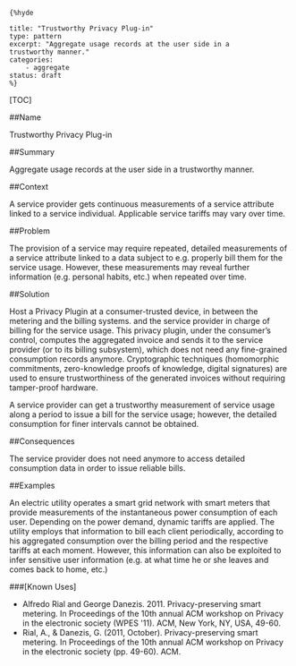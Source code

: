     {%hyde

    title: "Trustworthy Privacy Plug-in"
    type: pattern
    excerpt: "Aggregate usage records at the user side in a
    trustworthy manner."
    categories: 
        - aggregate
    status: draft
    %}

[TOC]

##Name
<!--Primary name the pattern is known by.-->

Trustworthy Privacy Plug-in

<!--###[Also Known As]-->
<!-- All other names the pattern is known by.-->



##Summary
<!-- One short paragraph summarising the pattern.-->

Aggregate usage records at the user side in a trustworthy manner.

##Context
<!-- The situations in which the pattern may apply.-->

A service provider gets continuous measurements of a service attribute linked to a service individual. Applicable service tariffs may vary over time.

##Problem
<!-- The problem a pattern addresses, including a list of forces describing why a problem might be difficult to solve.-->

The provision of a service may require repeated, detailed measurements of a service attribute linked to a data subject to e.g. properly bill them for the service usage. However, these measurements may reveal further information (e.g. personal habits, etc.) when repeated over time.

##Solution
<!-- A concise description of how the pattern addresses the problem.-->

Host a Privacy Plugin at a consumer-trusted device, in between the metering and the billing systems. and the service provider in charge of billing for the service usage. This privacy plugin, under the consumer’s control, computes the aggregated invoice and sends it to the service provider (or to its billing subsystem), which does not need any fine-grained consumption records anymore. Cryptographic techniques (homomorphic commitments, zero-knowledge proofs of knowledge, digital signatures) are used to ensure trustworthiness of the generated invoices without requiring tamper-proof hardware.

<!--goals-->
A service provider can get a trustworthy measurement of service usage along a period to issue a bill for the service usage; however, the detailed consumption for finer intervals cannot be obtained.

<!--###[Structure]-->
<!--A detailed specification of the structural aspects of the pattern. A class diagram if applicable.-->



<!--###[Implementation]-->
<!--Guidelines for implementing the pattern; code fragments; suggested PETS; policy fragments.-->



##Consequences
<!--The advantages (benefits) and disadvantages (liabilities) of applying the pattern.-->



<!--constraints and consequences-->
The service provider does not need anymore to access detailed consumption data in order to issue reliable bills.

<!--###[Constraints]-->
<!-- limitations as a consequence of applying the pattern.-->



##Examples
<!--Motivational example to see how the pattern is applied.-->

An electric utility operates a smart grid network with smart meters that provide measurements of the instantaneous power consumption of each user. Depending on the power demand, dynamic tariffs are applied. The utility employs that information to bill each client periodically, according to his aggregated consumption over the billing period and the respective tariffs at each moment. However, this information can also be exploited to infer sensitive user information (e.g. at what time he or she leaves and comes back to home, etc.)

###[Known Uses]
<!-- Pointers to various applications of the pattern.-->

- Alfredo Rial and George Danezis. 2011. Privacy-preserving smart metering. In Proceedings of the 10th annual ACM workshop on Privacy in the electronic society (WPES '11). ACM, New York, NY, USA, 49-60.
- Rial, A., & Danezis, G. (2011, October). Privacy-preserving smart metering. In Proceedings of the 10th annual ACM workshop on Privacy in the electronic society (pp. 49-60). ACM.

<!--##See Also-->
<!-- Any pointers to relevant information, not contained in the subfields below.-->



<!--###[Related Patterns]-->
<!-- Supporting and conflicting patterns-->



<!--###[Sources]-->
<!-- References to the original source of the pattern.-->



<!--##General Comments-->
<!-- Separate discussion on the pattern.-->



<!--##Categories-->
<!-- Placeholder for future agreed upon categories as per collaboration's evaluation.-->



<!--##Tags-->
<!-- User definable descriptors for additional correlation.-->


